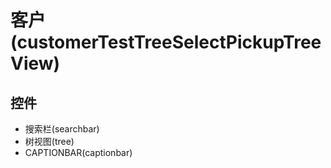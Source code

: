 # 客户(customerTestTreeSelectPickupTreeView)  <!-- {docsify-ignore-all} -->






## 控件
  * 搜索栏(searchbar)
  * 树视图(tree)
  * CAPTIONBAR(captionbar)


<script>
 const { createApp } = Vue
  createApp({
    data() {
      return {
        message: '!'
      }
    }
  }).use(ElementPlus).mount('#app')
</script>